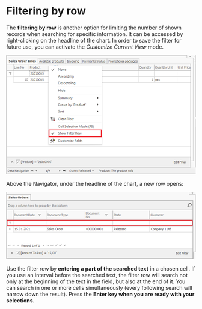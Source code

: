 # Filtering by row 

The <b>filtering by row</b> is another option for limiting the number of shown records when searching for specific information. It can be accessed by right-clicking on the headline of the chart. In order to save the filter for future use, you can activate the *Customize Current View* mode.

![Show filter row](pictures/show-filter-row.png)

Above the Navigator, under the headline of the chart, a new row opens:

![Filter row](pictures/filtering-row.png)
 
Use the filter row by <b>entering a part of the searched text</b> in a chosen cell. If you use an interval before the searched text, the filter row will search not only at the beginning of the text in the field, but also at the end of it. You can search in one or more cells simultaneously (every following search will narrow down the result). Press the <b>Enter<b/> key when you are ready with your selections.
